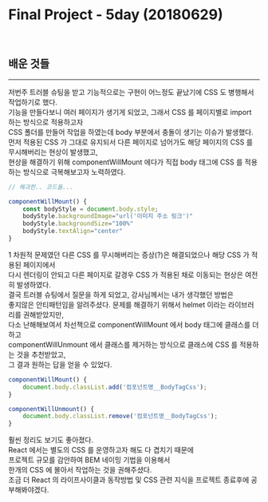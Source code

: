 # Final Project - 5day (20180629)

<br>

## 배운 것들

---

저번주 트러블 슈팅을 받고 기능적으로는 구현이 어느정도 끝났기에 CSS 도 병행해서 작업하기로 했다.<br>
기능을 만들다보니 여러 페이지가 생기게 되었고, 그래서 CSS 를 페이지별로 import 하는 방식으로 적용하고자<br>
CSS 폴더를 만들어 작업을 하였는데 body 부분에서 충돌이 생기는 이슈가 발생했다.<br>
먼저 적용된 CSS 가 그대로 유지되서 다른 페이지로 넘어가도 해당 페이지의 CSS 를 무시해버리는 현상이 발생했고,<br>
현상을 해결하기 위해 componentWillMount 에다가 직접 body 태그에 CSS 를 적용하는 방식으로 극복해보고자 노력하였다.<br>

```js
// 해괴한.. 코드들...

componentWillMount() {
    const bodyStyle = document.body.style;
    bodyStyle.backgroundImage="url('이미지 주소 링크')"
    bodyStyle.backgroundSize="100%"
    bodyStyle.textAlign="center"
}
```

1 차원적 문제였던 다른 CSS 를 무시해버리는 증상(?)은 해결되었으나 해당 CSS 가 적용된 페이지에서<br>
다시 렌더링이 안되고 다른 페이지로 갈경우 CSS 가 적용된 채로 이동되는 현상은 여전히 발생하였다.<br>
결국 트러블 슈팅에서 질문을 하게 되었고, 강사님께서는 내가 생각했던 방법은<br>
좋지않은 안티패턴임을 알려주셨다. 문제를 해결하기 위해서 helmet 이라는 라이브러리를 권해받았지만,<br>
다소 난해해보여서 차선책으로 componentWillMount 에서 body 태그에 클래스를 더하고<br>
componentWillUnmount 에서 클래스를 제거하는 방식으로 클래스에 CSS 를 적용하는 것을 추천받았고,<br>
그 결과 원하는 답을 얻을 수 있었다.<br>

```js
componentWillMount() {
    document.body.classList.add('컴포넌트명__BodyTagCss');
}

componentWillUnmount() {
    document.body.classList.remove('컴포넌트명__BodyTagCss');
}
```

훨씬 정리도 보기도 좋아졌다.<br>
React 에서는 별도의 CSS 를 운영하고자 해도 다 겹치기 때문에<br>
프로젝트 규모를 감안하여 BEM 네이밍 기법을 이용해서<br>
한개의 CSS 에 몰아서 작업하는 것을 권해주셨다.<br>
조금 더 React 의 라이프사이클과 동작방법 및 CSS 관련 지식을 프로젝트 종료후에 공부해봐야겠다.<br>

<br>
